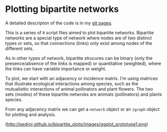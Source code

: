 Plotting bipartite networks
========================================================

A detailed descripton of the code is in my [git pages](http://pedroj.github.io/bipartite_plots/).

This is a series of `R` script files aimed to plot bipartite networks. Bipartite networks are a special type of network where nodes are of two distinct types or sets, so that connections (links) only exist among nodes of the different sets.

As in other types of network, bipartite strucures can be binary (only the presence/absence of the links is mapped) or quantitative (weighted), where the links can have variable importance or weight.

To plot, we start with an adjacency or incidence matrix. I'm using matrices that illustrate ecological interactions among species, such as the mutualisttic interactions of animal pollinators and plant flowers. The two sets (modes) of these bipartite netwroks are animals (pollinators) and plants species.

From any adjacency matrix we can get a `network` object or an `igraph` object for plotting and analysis. 

(http://pedroj.github.io/bipartite_plots/images/ggplot_prototype1.png)


